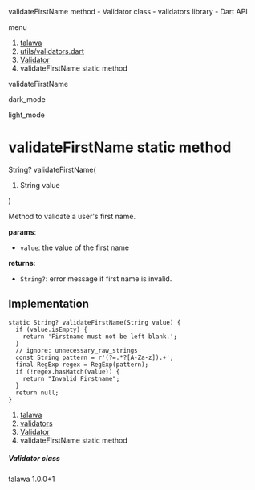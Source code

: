 




validateFirstName method - Validator class - validators library - Dart API







menu

1. [talawa](../../index.html)
2. [utils/validators.dart](../../utils_validators/utils_validators-library.html)
3. [Validator](../../utils_validators/Validator-class.html)
4. validateFirstName static method

validateFirstName


dark\_mode

light\_mode




# validateFirstName static method


String?
validateFirstName(

1. String value

)

Method to validate a user's first name.

**params**:

* `value`: the value of the first name

**returns**:

* `String?`: error message if first name is invalid.

## Implementation

```
static String? validateFirstName(String value) {
  if (value.isEmpty) {
    return 'Firstname must not be left blank.';
  }
  // ignore: unnecessary_raw_strings
  const String pattern = r'(?=.*?[A-Za-z]).+';
  final RegExp regex = RegExp(pattern);
  if (!regex.hasMatch(value)) {
    return "Invalid Firstname";
  }
  return null;
}
```

 


1. [talawa](../../index.html)
2. [validators](../../utils_validators/utils_validators-library.html)
3. [Validator](../../utils_validators/Validator-class.html)
4. validateFirstName static method

##### Validator class





talawa
1.0.0+1






